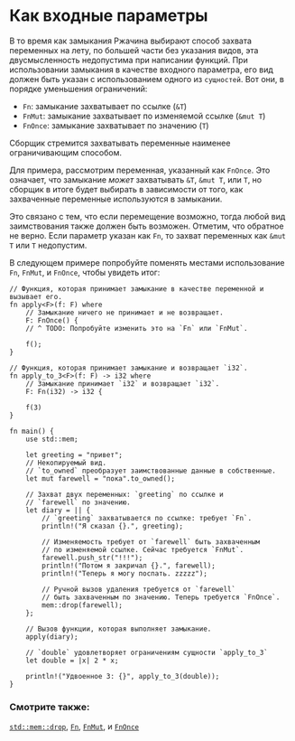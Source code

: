 # Как входные параметры

В то время как замыкания Ржачина выбирают способ захвата переменных на лету, по
большей части без указания видов, эта двусмысленность недопустима при написании
функций. При использовании замыкания в качестве входного параметра, его вид
должен быть указан с использованием одного из `сущностей`. Вот они, в порядке
уменьшения ограничений:

- `Fn`: замыкание захватывает по ссылке (`&T`)
- `FnMut`: замыкание захватывает по изменяемой ссылке (`&mut T`)
- `FnOnce`: замыкание захватывает по значению (`T`)

Сборщик стремится захватывать переменные наименее ограничивающим способом.

Для примера, рассмотрим переменная, указанный как `FnOnce`. Это означает, что
замыкание *может* захватывать `&T`, `&mut T`, или `T`, но сборщик в итоге
будет выбирать в зависимости от того, как захваченные переменные используются
в замыкании.

Это связано с тем, что если перемещение возможно, тогда любой вид заимствования
также должен быть возможен. Отметим, что обратное не верно. Если параметр
указан как `Fn`, то захват переменных как `&mut T` или `T` недопустим.

В следующем примере попробуйте поменять местами использование `Fn`, `FnMut`, и
`FnOnce`, чтобы увидеть итог:

```rust,editable
// Функция, которая принимает замыкание в качестве переменной и вызывает его.
fn apply<F>(f: F) where
    // Замыкание ничего не принимает и не возвращает.
    F: FnOnce() {
    // ^ TODO: Попробуйте изменить это на `Fn` или `FnMut`.

    f();
}

// Функция, которая принимает замыкание и возвращает `i32`.
fn apply_to_3<F>(f: F) -> i32 where
    // Замыкание принимает `i32` и возвращает `i32`.
    F: Fn(i32) -> i32 {

    f(3)
}

fn main() {
    use std::mem;

    let greeting = "привет";
    // Некопируемый вид.
    // `to_owned` преобразует заимствованные данные в собственные.
    let mut farewell = "пока".to_owned();

    // Захват двух переменных: `greeting` по ссылке и
    // `farewell` по значению.
    let diary = || {
        // `greeting` захватывается по ссылке: требует `Fn`.
        println!("Я сказал {}.", greeting);

        // Изменяемость требует от `farewell` быть захваченным
        // по изменяемой ссылке. Сейчас требуется `FnMut`.
        farewell.push_str("!!!");
        println!("Потом я закричал {}.", farewell);
        println!("Теперь я могу поспать. zzzzz");

        // Ручной вызов удаления требуется от `farewell`
        // быть захваченным по значению. Теперь требуется `FnOnce`.
        mem::drop(farewell);
    };

    // Вызов функции, которая выполняет замыкание.
    apply(diary);

    // `double` удовлетворяет ограничениям сущности `apply_to_3`
    let double = |x| 2 * x;

    println!("Удвоенное 3: {}", apply_to_3(double));
}
```

### Смотрите также:

[`std::mem::drop`](https://doc.rust-lang.org/std/mem/fn.drop.html), [`Fn`](https://doc.rust-lang.org/std/ops/trait.Fn.html), [`FnMut`](https://doc.rust-lang.org/std/ops/trait.FnMut.html), и [`FnOnce`](https://doc.rust-lang.org/std/ops/trait.FnOnce.html)
